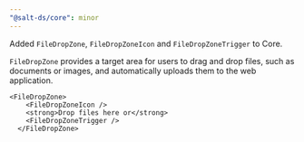 ```yaml
---
"@salt-ds/core": minor
---
```


Added `FileDropZone`, `FileDropZoneIcon` and `FileDropZoneTrigger` to Core.

`FileDropZone` provides a target area for users to drag and drop files, such as documents or images, and automatically uploads them to the web application.

```tsx
<FileDropZone>
    <FileDropZoneIcon />
    <strong>Drop files here or</strong>
    <FileDropZoneTrigger />
  </FileDropZone>
```
